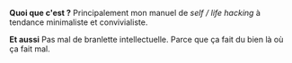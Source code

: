 **Quoi que c'est ?** 
Principalement mon manuel de _self / life hacking_ à tendance minimaliste et convivialiste.

**Et aussi**
Pas mal de branlette intellectuelle. Parce que ça fait du bien là où ça fait mal.
